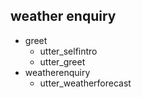 ## weather enquiry
* greet
    - utter_selfintro
    - utter_greet
* weatherenquiry
    - utter_weatherforecast
